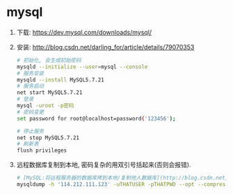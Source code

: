 # mysql

1. 下载: <https://dev.mysql.com/downloads/mysql/>
2. 安装: <http://blog.csdn.net/darling_for/article/details/79070353>

    ```bash
    # 初始化, 会生成初始密码
    mysqld --initialize --user=mysql --console
    # 服务安装
    mysqld --install MySQL5.7.21
    # 服务启动
    net start MySQL5.7.21
    # 登录
    mysql -uroot -p密码
    # 密码变更
    set password for root@localhost=password('123456');

    # 停止服务
    net stop MySQL5.7.21
    # 刷新表
    flush privileges
    ```

3. 远程数据库复制到本地, 密码复杂的用双引号括起来(否则会报错).

    ```bash
    # [MySQL:将远程服务器的数据库拷到本地/复制他人数据库](http://blog.csdn.net/ycisacat/article/details/52587529)
    mysqldump -h '114.212.111.123' -uTHATUSER -pTHATPWD --opt --compress THATDB --skip-lock-tables | mysql -h localhost -uMYUSER -pMYPWD MYDB`
    ```